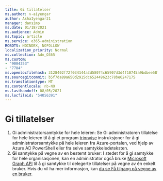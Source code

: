 ```yaml
---
title: Gi tillatelser
ms.author: v-aiyengar
author: AshaIyengar21
manager: dansimp
ms.date: 01/18/2021
ms.audience: Admin
ms.topic: article
ms.service: o365-administration
ROBOTS: NOINDEX, NOFOLLOW
localization_priority: Normal
ms.collection: Adm_O365
ms.custom:
- "9004353"
- "7784"
ms.openlocfilehash: 3128402f72f034144a3d58074c65907d3d4f10745a9bdbee58fec14b09f419ea
ms.sourcegitcommit: b5f7da89a650d2915dc652449623c78be6247175
ms.translationtype: MT
ms.contentlocale: nb-NO
ms.lasthandoff: 08/05/2021
ms.locfileid: "54056391"
---
```

# <a name="grant-permissions"></a>Gi tillatelser

1. Gi administratorsamtykke for hele leieren: Se Gi administratoren tillatelse for hele leieren til å gi et program [trinnvise](https://docs.microsoft.com/azure/active-directory/manage-apps/grant-admin-consent) instruksjoner for å gi administratorsamtykke på hele leieren fra Azure-portalen, ved hjelp av Azure AD PowerShell eller fra selve samtykkeledeteksten.
1. **Gi** samtykke på vegne av en bestemt bruker: I stedet for å gi samtykke for hele organisasjonen, kan en administrator også bruke [Microsoft Graph API](https://docs.microsoft.com/graph/use-the-api) til å gi samtykke til delegerte tillatelser på vegne av én enkelt bruker. Hvis du vil ha mer informasjon, kan [du se Få tilgang på vegne av en bruker](https://docs.microsoft.com/graph/auth-v2-user).